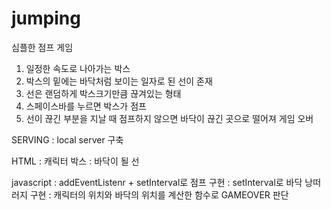 # jumping

심플한 점프 게임
1. 일정한 속도로 나아가는 박스
2. 박스의 밑에는 바닥처럼 보이는 일자로 된 선이 존재
3. 선은 랜덤하게 박스크기만큼 끊겨있는 형태
4. 스페이스바를 누르면 박스가 점프
5. 선이 끊긴 부분을 지날 때 점프하지 않으면 바닥이 끊긴 곳으로 떨어져 게임 오버

SERVING
: local server 구축

HTML 
: 캐릭터 박스
: 바닥이 될 선

javascript
: addEventListenr + setInterval로 점프 구현
: setInterval로 바닥 낭떠러지 구현
: 캐릭터의 위치와 바닥의 위치를 계산한 함수로 GAMEOVER 판단